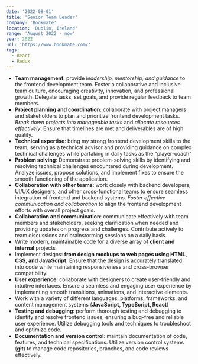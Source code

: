 ```yaml
---
date: '2022-08-01'
title: 'Senior Team Leader'
company: 'Bookmate'
location: 'Dublin, Ireland'
range: 'August 2022 - now'
year: 2022
url: 'https://www.bookmate.com/'
tags:
  - React
  - Redux
---
```


- <b>Team management</b>: provide <i>leadership, mentorship, and guidance</i> to the frontend development team. Foster a collaborative and inclusive team culture, encouraging creativity, innovation, and professional growth. Delegate tasks, set goals, and provide regular feedback to team members.
- <b>Project planning and coordination</b>: collaborate with project managers and stakeholders to plan and prioritize frontend development tasks. <i>Break down projects into manageable tasks</i> and <i>allocate resources effectively</i>. Ensure that timelines are met and deliverables are of high quality.
- <b>Technical expertise</b>: bring my strong frontend development skills to the team, serving as a technical advisor and providing guidance on complex technical challenges while partaking in daily tasks as the "player-coach"
- <b>Problem solving</b>: Demonstrate problem-solving skills by identifying and resolving technical challenges encountered during development. Analyze issues, propose solutions, and implement fixes to ensure the smooth functioning of the application.
- <b>Collaboration with other teams</b>: work closely with backend developers, UI/UX designers, and other cross-functional teams to ensure seamless integration of frontend and backend systems. <i>Foster effective communication and collaboration</i> to align the frontend development efforts with overall project goals.
- <b>Collaboration and communication</b>: communicate effectively with team members and stakeholders, seeking clarification when needed and providing updates on progress and challenges. Contribute actively to team discussions and brainstorming sessions on a daily basis.
- Write modern, maintainable code for a diverse array of <b>client and internal</b> projects
- Implement designs: <b>from design mockups to web pages using HTML, CSS, and JavaScript</b>. Ensure that the design is accurately translated into code while maintaining responsiveness and cross-browser compatibility.
- <b>User experience</b>: collaborate with designers to create user-friendly and intuitive interfaces. Ensure a seamless and engaging user experience by implementing smooth transitions, animations, and interactive elements.
- Work with a variety of different languages, platforms, frameworks, and content management systems (<b>JavaScript, TypeScript, React</b>) 
- <b>Testing and debugging</b>: perform thorough testing and debugging to identify and resolve frontend issues, ensuring a bug-free and reliable user experience. Utilize debugging tools and techniques to troubleshoot and optimize code.
- <b>Documentation and version control</b>: maintain documentation of code, features, and technical specifications. Utilize version control systems (<b>git</b>)  to manage code repositories, branches, and code reviews effectively.

